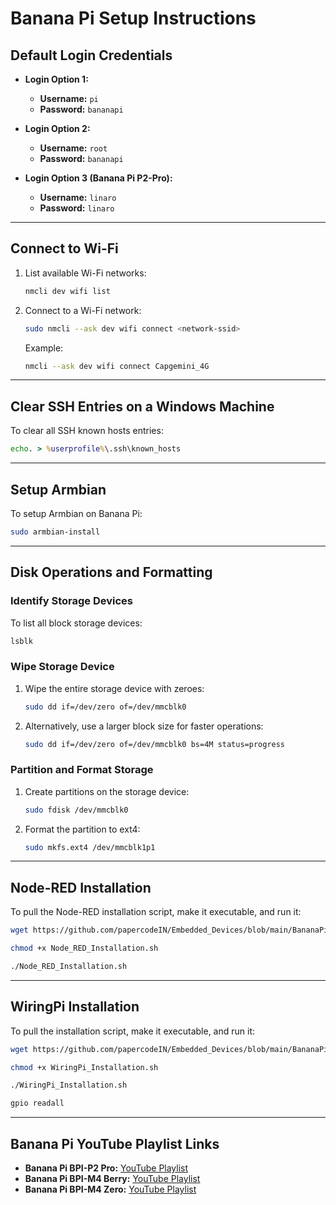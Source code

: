 # Banana Pi Setup Instructions  

## **Default Login Credentials**
- **Login Option 1:**  
  - **Username:** `pi`  
  - **Password:** `bananapi`  

- **Login Option 2:**  
  - **Username:** `root`  
  - **Password:** `bananapi`  

- **Login Option 3 (Banana Pi P2-Pro):**  
  - **Username:** `linaro`  
  - **Password:** `linaro`  

---

## **Connect to Wi-Fi**
1. List available Wi-Fi networks:
   ```bash
   nmcli dev wifi list
   ```
2. Connect to a Wi-Fi network:
   ```bash
   sudo nmcli --ask dev wifi connect <network-ssid>
   ```
   Example:
   ```bash
   nmcli --ask dev wifi connect Capgemini_4G
   ```

---

## **Clear SSH Entries on a Windows Machine**
To clear all SSH known hosts entries:
```cmd
echo. > %userprofile%\.ssh\known_hosts
```

---

## **Setup Armbian**
To setup Armbian on Banana Pi:
```bash
sudo armbian-install
```

---

## **Disk Operations and Formatting**

### **Identify Storage Devices**
To list all block storage devices:
```bash
lsblk
```

### **Wipe Storage Device**
1. Wipe the entire storage device with zeroes:
   ```bash
   sudo dd if=/dev/zero of=/dev/mmcblk0
   ```
2. Alternatively, use a larger block size for faster operations:
   ```bash
   sudo dd if=/dev/zero of=/dev/mmcblk0 bs=4M status=progress
   ```

### **Partition and Format Storage**
1. Create partitions on the storage device:
   ```bash
   sudo fdisk /dev/mmcblk0
   ```
2. Format the partition to ext4:
   ```bash
   sudo mkfs.ext4 /dev/mmcblk1p1
   ```

---

## **Node-RED Installation**
To pull the Node-RED installation script, make it executable, and run it:
  
```bash 
wget https://github.com/papercodeIN/Embedded_Devices/blob/main/BananaPi/Node_RED_Installation.sh
```

```bash
chmod +x Node_RED_Installation.sh
```

```bash
./Node_RED_Installation.sh
```
---

## **WiringPi Installation**
To pull the installation script, make it executable, and run it:
  
```bash 
wget https://github.com/papercodeIN/Embedded_Devices/blob/main/BananaPi/WiringPi_Installation.sh
```
```bash
chmod +x WiringPi_Installation.sh
```
```bash
./WiringPi_Installation.sh
```
```bash
gpio readall
```
---
## **Banana Pi YouTube Playlist Links**

- **Banana Pi BPI-P2 Pro:** [YouTube Playlist](https://www.youtube.com/playlist?list=PLxrSjjYyzaaJf7wXYRMxTi6N13cYAuab-)  
- **Banana Pi BPI-M4 Berry:** [YouTube Playlist](https://www.youtube.com/playlist?list=PLxrSjjYyzaaJXDh-iKOQY-EMEp0uqdyD2)  
- **Banana Pi BPI-M4 Zero:** [YouTube Playlist](https://www.youtube.com/playlist?list=PLxrSjjYyzaaJ4cOlBL80YnnAXfSN2oSzT)
